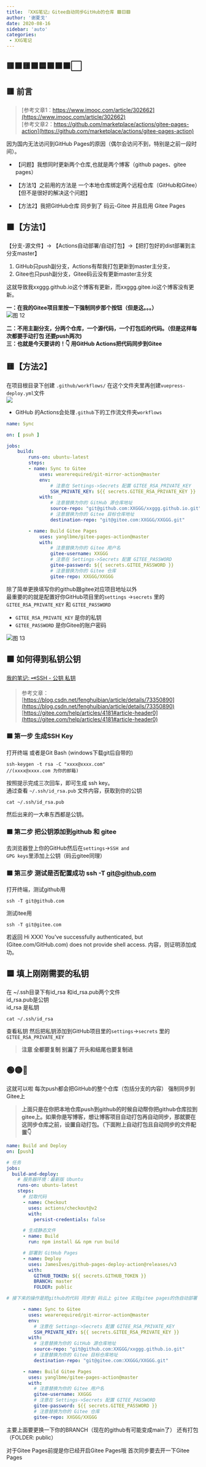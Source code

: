 ```yaml
---
title: 『XXG笔记』Gitee自动同步GitHub的仓库 🟩🟨🟥
author: '谢夏戈'
date: 2020-08-16
sidebar: 'auto'
categories:
 - XXG笔记
---
```

## 🟥🟧🟨🟩🟦🟪🟫⬛⬜
## 🟥 前言 

>[参考文章1：https://www.imooc.com/article/302662](https://www.imooc.com/article/302662)    
[参考文章2：https://github.com/marketplace/actions/gitee-pages-action](https://github.com/marketplace/actions/gitee-pages-action)  

因为国内无法访问到GitHub Pages的原因（偶尔会访问不到，特别是之前一段时间）。

- 【问题】我想同时更新两个仓库,也就是两个博客（github pages、gitee pages）

- 【方法1】之前用的方法是 一个本地仓库绑定两个远程仓库（GitHub和Gitee）【但不是很好的解决这个问题】  
- 【方法2】我把GitHub仓库 同步到了 码云-Gitee  并且启用 Gitee Pages

## 🟧【方法1】
【分支-源文件】-> 【Actions自动部署/自动打包】->【把打包好的dist部署到主分支master】
1. GitHub只push副分支，Actions有帮我打包更新到master主分支，
2. Gitee也只push副分支，Gitee码云没有更新master主分支

这就导致我xxggg.github.io这个博客有更新，而xxggg.gitee.io这个博客没有更新。


**一：在我的Gitee项目里按一下强制同步那个按钮（但是这。。。）**  
![图 12](./img/c77a73282e1f5c790d9f8ea1434892ae40e19f967569a7a1c11aa03df51c9f2b.png)  

**二：不用主副分支，分两个仓库，一个源代码，一个打包后的代码。（但是这样每次都要手动打包 还要push两次)**     
**三：也就是今天要讲的！👇 用GitHub Actions把代码同步到Gitee**


## 🟨【方法2】

在项目根目录下创建 `.github/workflows/` 在这个文件夹里再创建`vuepress-deploy.yml`文件  
![](./img/51ce1de961fc0f35a06d3cd36e4e4459a1d18abc766b2c0dc7acc1b006c99b58.png)  

-  GitHub 的Actions会处理`.github`下的工作流文件夹`workflows` 
```yml
name: Sync

on: [ psuh ]

jobs:
    build:
        runs-on: ubuntu-latest
        steps:
        - name: Sync to Gitee
            uses: wearerequired/git-mirror-action@master
            env:
                # 注意在 Settings->Secrets 配置 GITEE_RSA_PRIVATE_KEY
                SSH_PRIVATE_KEY: ${{ secrets.GITEE_RSA_PRIVATE_KEY }}
            with:
                # 注意替换为你的 GitHub 源仓库地址
                source-repo: "git@github.com:XXGGG/xxggg.github.io.git"
                # 注意替换为你的 Gitee 目标仓库地址
                destination-repo: "git@gitee.com:XXGGG/XXGGG.git"

        - name: Build Gitee Pages
            uses: yanglbme/gitee-pages-action@master
            with:
                # 注意替换为你的 Gitee 用户名
                gitee-username: XXGGG
                # 注意在 Settings->Secrets 配置 GITEE_PASSWORD
                gitee-password: ${{ secrets.GITEE_PASSWORD }}
                # 注意替换为你的 Gitee 仓库
                gitee-repo: XXGGG/XXGGG
```
除了简单更换填写你的github跟gitee对应项目地址以外  
最重要的的就是配置好你GitHub项目里的`settings` ->`secrets`  里的`GITEE_RSA_PRIVATE_KEY`  和 `GITEE_PASSWORD` 

- `GITEE_RSA_PRIVATE_KEY` 是你的私钥
- `GITEE_PASSWORD` 是你Gitee的账户密码

![图 13](./img/0adfe06cdf92dc01647335ea6871f9dff4e82fb5d0f76f23444e4e7eeb44e0b7.png)  


## 🟩 如何得到私钥公钥

[我的笔记: 🗝️SSH - 公钥 私钥](https://xxggg.github.io/docs/note/config/SSH-%E5%85%AC%E9%92%A5%E7%A7%81%E9%92%A5.html)
>参考文章：  
[https://blog.csdn.net/fenghuibian/article/details/73350890](https://blog.csdn.net/fenghuibian/article/details/73350890)    
[https://gitee.com/help/articles/4181#article-header0](https://gitee.com/help/articles/4181#article-header0)  

### 🟩 第一步 生成SSH Key
打开终端 或者是Git Bash (windows下载git后自带的)
    
    ssh-keygen -t rsa -C "xxxx@xxxx.com"
    //(xxxx@xxxx.com 为你的邮箱)

按照提示完成三次回车，即可生成 ssh key。  
通过查看 `~/.ssh/id_rsa.pub` 文件内容，获取到你的公钥

    cat ~/.ssh/id_rsa.pub

然后出来的一大串东西都是公钥。

### 🟩 第二步 把公钥添加到github 和 gitee
去浏览器登上你的GitHub然后在<code>settings</code>-><code>SSH and GPG keys</code>里添加上公钥（码云gitee同理）

### 🟩 第三步 测试是否配置成功 ssh -T git@github.com

打开终端，测试github用

    ssh -T git@github.com

测试itee用

    ssh -T git@gitee.com

若返回 Hi XXX! You've successfully authenticated, but (Gitee.com/GitHub.com) does not provide shell access. 内容，则证明添加成功。

## 🟦 填上刚刚需要的私钥

在 ~/.ssh目录下有id_rsa 和id_rsa.pub两个文件  
id_rsa.pub是公钥  
id_rsa 是私钥

    cat ~/.ssh/id_rsa

查看私钥 然后把私钥添加到GitHub项目里的<code>settings</code>-><code>secrets</code> 里的<code>GITEE_RSA_PRIVATE_KEY</code>

>**注意 全都要复制 别漏了 开头和结尾也要复制进**

## 🟢🟡🔴

这就可以啦 每次push都会把GitHub的整个仓库（包括分支的内容） 强制同步到Gitee上 

>**上面只是在你把本地仓库push到github的时候自动帮你把github仓库拉到gitee上。如果你是写博客，想让博客项目自动打包再自动同步，那就要在这同步仓库之前，设置自动打包。（下面附上自动打包且自动同步的文件配置👇**

```yml
name: Build and Deploy
on: [push]

# 任务
jobs:
  build-and-deploy:
    # 服务器环境：最新版 Ubuntu
    runs-on: ubuntu-latest
    steps:
      # 拉取代码
      - name: Checkout
        uses: actions/checkout@v2
        with:
          persist-credentials: false

      # 生成静态文件
      - name: Build
        run: npm install && npm run build

      # 部署到 GitHub Pages
      - name: Deploy
        uses: JamesIves/github-pages-deploy-action@releases/v3
        with:
          GITHUB_TOKEN: ${{ secrets.GITHUB_TOKEN }}
          BRANCH: master
          FOLDER: public

# 接下来的操作是把github的代码 同步到 码云上 gitee 实现gitee pages的伪自动部署

      - name: Sync to Gitee
        uses: wearerequired/git-mirror-action@master
        env:
          # 注意在 Settings->Secrets 配置 GITEE_RSA_PRIVATE_KEY
          SSH_PRIVATE_KEY: ${{ secrets.GITEE_RSA_PRIVATE_KEY }}
        with:
          # 注意替换为你的 GitHub 源仓库地址
          source-repo: "git@github.com:XXGGG/xxggg.github.io.git"
          # 注意替换为你的 Gitee 目标仓库地址
          destination-repo: "git@gitee.com:XXGGG/XXGGG.git"

      - name: Build Gitee Pages
        uses: yanglbme/gitee-pages-action@master
        with:
          # 注意替换为你的 Gitee 用户名
          gitee-username: XXGGG
          # 注意在 Settings->Secrets 配置 GITEE_PASSWORD
          gitee-password: ${{ secrets.GITEE_PASSWORD }}
          # 注意替换为你的 Gitee 仓库
          gitee-repo: XXGGG/XXGGG
```
主要上面要更换一下你的BRANCH（现在的github有可能变成main了） 还有打包（FOLDER: public）

对于Gitee Pages前提是你已经开启Gitee Pages哦 首次同步要去开一下Gitee Pages














